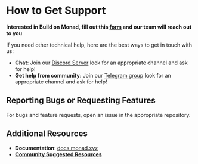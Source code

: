 # How to Get Support

**Interested in Build on Monad, fill out this [form](https://tally.so/r/nGBRJo) and our team will reach out to you**

If you need other technical help, here are the best ways to get in touch with us:

- **Chat**: Join our [Discord Server](https://discord.gg/monaddev) look for an appropriate channel and ask for help!
- **Get help from community**: Join our [Telegram group](https://t.me/+4_vTrebYUR5hOTk0) look for an appropriate channel and ask for help!

## Reporting Bugs or Requesting Features

For bugs and feature requests, open an issue in the appropriate repository.

## Additional Resources

- **Documentation**: [docs.monad.xyz](https://docs.monad.xyz)
- [**Community Suggested Resources**](https://docs.monad.xyz/category/evm-resources)
<!-- TODO: Add Youtube Channel -->